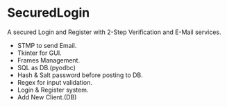 # SecuredLogin
A secured Login and Register with 2-Step Verification and E-Mail services.

* STMP to send Email.
* Tkinter for GUI.
* Frames Management.
* SQL as DB.(pyodbc)
* Hash & Salt password before posting to DB.
* Regex for input validation.
* Login & Register system.
* Add New Client.(DB)
